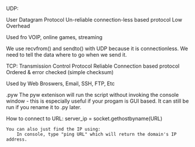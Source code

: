 UDP:

User Datagram Protocol
Un-reliable connection-less based protocol
Low Overhead

Used fro VOIP, online games, streaming

We use recvfrom() and sendto() with UDP because it is connectionless.  We need to tell the data where to go when we send it.





TCP:
Transmission Control Protocol
Reliable Connection based protocol
Ordered & error checked (simple checksum)

Used by Web Broswers, Email, SSH, FTP, Etc





.pyw
The pyw extenison will run the script without invoking the console window - this is especially useful if your progam is GUI based. It can still be run if you rename it to .py later.


How to connect to URL:
    server_ip = socket.gethostbyname(URL)

    You can also just find the IP using:
        In console, type "ping URL" which will return the domain's IP address.

